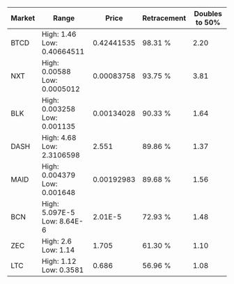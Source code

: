 | Market | Range | Price| Retracement | Doubles to 50% |
| --- | --- | --- | --- | --- |
| BTCD | High: 1.46<br />Low: 0.40664511 | 0.42441535 | 98.31 % | 2.20 |
| NXT | High: 0.00588<br />Low: 0.0005012 | 0.00083758 | 93.75 % | 3.81 |
| BLK | High: 0.003258<br />Low: 0.001135 | 0.00134028 | 90.33 % | 1.64 |
| DASH | High: 4.68<br />Low: 2.3106598 | 2.551 | 89.86 % | 1.37 |
| MAID | High: 0.004379<br />Low: 0.001648 | 0.00192983 | 89.68 % | 1.56 |
| BCN | High: 5.097E-5<br />Low: 8.64E-6 | 2.01E-5 | 72.93 % | 1.48 |
| ZEC | High: 2.6<br />Low: 1.14 | 1.705 | 61.30 % | 1.10 |
| LTC | High: 1.12<br />Low: 0.3581 | 0.686 | 56.96 % | 1.08 |
